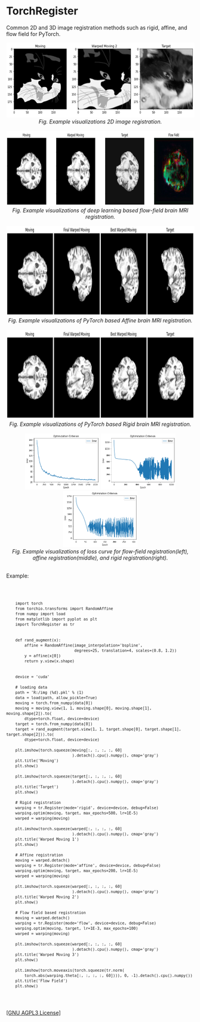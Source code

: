 <h1>TorchRegister</h1>
<p>Common 2D and 3D image registration methods such as rigid, affine, and flow field for PyTorch.</p>

<p align="center">
    <img width="600" height="200" src="https://github.com/AgamChopra/TorchGradRegister/blob/main/assets/ringo_registration_2d.jpg">
    <br><i>Fig. Example visualizations 2D image registration.</i><br><br>
    <img width="900" height="200" src="https://github.com/AgamChopra/TorchGradRegister/blob/main/assets/flow_test.jpg">
    <br><i>Fig. Example visualizations of deep learning based flow-field brain MRI registration.</i><br><br>
    <img width="900" height="240" src="https://github.com/AgamChopra/TorchGradRegister/blob/main/assets/affine_test.jpg">
    <br><i>Fig. Example visualizations of PyTorch based Affine brain MRI registration.</i><br><br>
    <img width="900" height="240" src="https://github.com/AgamChopra/TorchGradRegister/blob/main/assets/rigid_test.jpg">
    <br><i>Fig. Example visualizations of PyTorch based Rigid brain MRI registration.</i><br><br>
    <img width="200" height="150" src="https://github.com/AgamChopra/TorchGradRegister/blob/main/assets/flow_test_loss.png"> 
    <img width="200" height="150" src="https://github.com/AgamChopra/TorchGradRegister/blob/main/assets/affine_test_loss.png">
    <img width="200" height="150" src="https://github.com/AgamChopra/TorchGradRegister/blob/main/assets/rigid_test_loss.png">
    <br><i>Fig. Example visualizations of loss curve for flow-field registration(left), affine registration(middle), and rigid registration(right).</i><br><br>
</p>

<p>Example:</p>
 <pre><code>
 
        import torch
        from torchio.transforms import RandomAffine
        from numpy import load
        from matplotlib import pyplot as plt
        import TorchRegister as tr


        def rand_augment(x):
            affine = RandomAffine(image_interpolation='bspline',
                                  degrees=25, translation=4, scales=(0.8, 1.2))
            y = affine(x[0])
            return y.view(x.shape)


        device = 'cuda'

        # loading data
        path = 'R:/img (%d).pkl' % (1)
        data = load(path, allow_pickle=True)
        moving = torch.from_numpy(data[0])
        moving = moving.view(1, 1, moving.shape[0], moving.shape[1], moving.shape[2]).to(
            dtype=torch.float, device=device)
        target = torch.from_numpy(data[0])
        target = rand_augment(target.view(1, 1, target.shape[0], target.shape[1], target.shape[2])).to(
            dtype=torch.float, device=device)

        plt.imshow(torch.squeeze(moving[:, :, :, :, 60]
                                 ).detach().cpu().numpy(), cmap='gray')
        plt.title('Moving')
        plt.show()

        plt.imshow(torch.squeeze(target[:, :, :, :, 60]
                                 ).detach().cpu().numpy(), cmap='gray')
        plt.title('Target')
        plt.show()

        # Rigid registration
        warping = tr.Register(mode='rigid', device=device, debug=False)
        warping.optim(moving, target, max_epochs=500, lr=1E-5)
        warped = warping(moving)

        plt.imshow(torch.squeeze(warped[:, :, :, :, 60]
                                 ).detach().cpu().numpy(), cmap='gray')
        plt.title('Warped Moving 1')
        plt.show()

        # Affine registration
        moving = warped.detach()
        warping = tr.Register(mode='affine', device=device, debug=False)
        warping.optim(moving, target, max_epochs=200, lr=1E-5)
        warped = warping(moving)

        plt.imshow(torch.squeeze(warped[:, :, :, :, 60]
                                 ).detach().cpu().numpy(), cmap='gray')
        plt.title('Warped Moving 2')
        plt.show()

        # Flow field based registration
        moving = warped.detach()
        warping = tr.Register(mode='flow', device=device, debug=False)
        warping.optim(moving, target, lr=1E-3, max_epochs=100)
        warped = warping(moving)

        plt.imshow(torch.squeeze(warped[:, :, :, :, 60]
                                 ).detach().cpu().numpy(), cmap='gray')
        plt.title('Warped Moving 3')
        plt.show()

        plt.imshow(torch.moveaxis(torch.squeeze(tr.norm(
            torch.abs(warping.theta[:, :, :, :, 60]))), 0, -1).detach().cpu().numpy())
        plt.title('Flow Field')
        plt.show()
</code></pre>

<p><a href="https://raw.githubusercontent.com/AgamChopra/TorchGradRegister/main/LICENSE.md" target="blank">[GNU AGPL3 License]</a></p>

